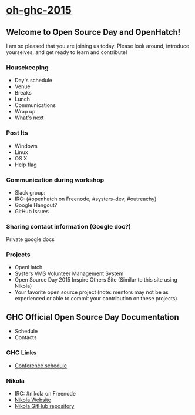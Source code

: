 # [oh-ghc-2015](https://willingc.github.io/oh-ghc-2015/)

## Welcome to Open Source Day and OpenHatch!

I am so pleased that you are joining us today. Please look around, introduce yourselves, and
get ready to learn and contribute!

### Housekeeping
- Day's schedule
- Venue
- Breaks
- Lunch
- Communications
- Wrap up
- What's next

### Post Its
- Windows
- Linux
- OS X
- Help flag

### Communication during workshop
- Slack group:
- IRC: (#openhatch on Freenode, #systers-dev, #outreachy)
- Google Hangout?
- GitHub Issues

### Sharing contact information (Google doc?)
Private google docs

### Projects
- OpenHatch
- Systers VMS Volunteer Management System
- Open Source Day 2015 Inspire Others Site (Similar to this site using Nikola)
- Your favorite open source project (note: mentors may not be as experienced or able to commit
  your contribution on these projects)
  
## GHC Official Open Source Day Documentation
- Schedule
- Contacts

### GHC Links
- [Conference schedule](http://schedule.gracehopper.org/)

### Nikola
- IRC: #nikola on Freenode
- [Nikola Website](https://getnikola.com) 
- [Nikola GitHub repository](https://github.com/getnikola/nikola)
